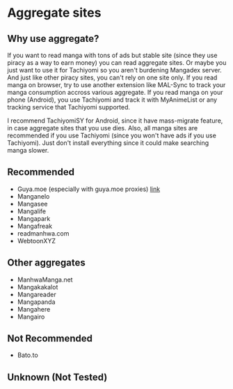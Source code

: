 # Aggregate sites
## Why use aggregate?
If you want to read manga with tons of ads but stable site (since they use piracy as a way to earn money) you can read aggregate sites. Or maybe you just want to use it for Tachiyomi so you aren't burdening Mangadex server. And just like other piracy sites, you can't rely on one site only. If you read manga on browser, try to use another extension like MAL-Sync to track your manga consumption accross various aggregate. If you read manga on your phone (Android), you use Tachiyomi and track it with MyAnimeList or any tracking service that Tachiyomi supported. 

I recommend TachiyomiSY for Android, since it have mass-migrate feature, in case aggregate sites that you use dies. Also, all manga sites are recommended if you use Tachiyomi (since you won't have ads if you use Tachiyomi). Just don't install everything since it could make searching manga slower.
## Recommended
* Guya.moe (especially with guya.moe proxies) [link](https://github.com/funkyhippo/guya-redirect-extension)
* Manganelo
* Mangasee
* Mangalife
* Mangapark
* Mangafreak
* readmanhwa.com
* WebtoonXYZ
## Other aggregates
* ManhwaManga.net
* Mangakakalot
* Mangareader
* Mangapanda
* Mangahere
* Mangairo
## Not Recommended
* Bato.to
## Unknown (Not Tested)
